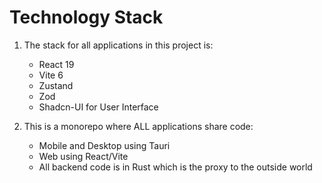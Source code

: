 # Technology Stack

1. The stack for all applications in this project is:
   - React 19
   - Vite 6
   - Zustand
   - Zod
   - Shadcn-UI for User Interface

2. This is a monorepo where ALL applications share code:
   - Mobile and Desktop using Tauri
   - Web using React/Vite
   - All backend code is in Rust which is the proxy to the outside world
